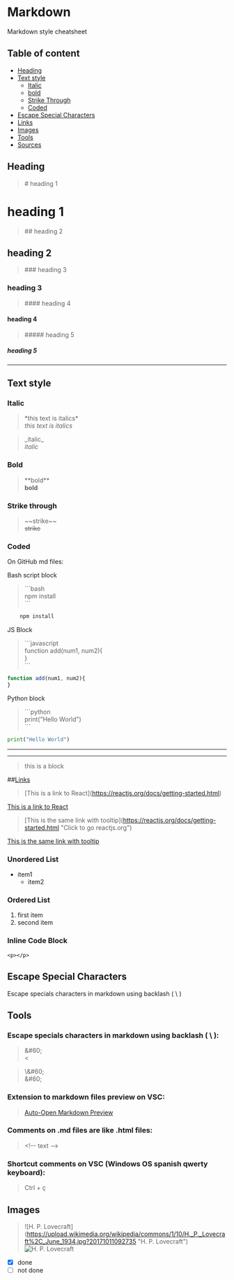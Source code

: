 # Markdown
Markdown style cheatsheet

## Table of content
* [Heading](#heading)
* [Text style](#text-style)
    * [Italic](#italic)
    * [bold](#bold)
    * [Strike Through](#strike-through)
    * [Coded](#coded)
* [Escape Special Characters](#escape)
* [Links](#links)
* [Images](#images)
* [Tools](#tools)
* [Sources](#sources)

## Heading

>\# heading 1   
# heading 1
>\#\# heading 2
## heading 2
>\#\#\# heading 3
### heading 3
>\#\#\#\# heading 4
#### heading 4
>\#\#\#\#\# heading 5
##### heading 5
---
## Text style
<!-- Italics -->
### Italic
>\*this text is italics\*  
*this text is italics*

>\_italic\_  
_italic_

 ### Bold
<!-- Bold -->
>\*\*bold\*\*  
**bold**

### Strike through
<!-- Strike Through-->
>\~\~strike\~\~      
~~strike~~

### Coded

On GitHub md files:

Bash script block
>\```bash  
npm install  
\```
```bash
    npm install
```

JS Block
>\```javascript   
function add(num1, num2){  
}   
\```
```javascript
function add(num1, num2){
}
```

Python block
>\```python  
print("Hello World")  
\```
```python
print("Hello World")
```
<!-- Horizontal Line -->

--- 
___

<!-- Block quote -->
> this is a block

##[Links](#links)
<!--  links -->

>\[This is a link to React]\(https://reactjs.org/docs/getting-started.html)   

[This is a link to React](https://reactjs.org/docs/getting-started.html)

>\[This is the same link with tooltip]\(https://reactjs.org/docs/getting-started.html "Click to go reactjs.org")   

[This is the same link with tooltip](https://reactjs.org/docs/getting-started.html "Click to go reactjs.org")

### Unordered List
<!-- Unordered List -->
* item1
    * item2

<!--Ordered List-->
### Ordered List
1. first item
2. second item
### Inline Code Block
<!-- inline code block-->
`<p></p>`

## Escape Special Characters
Escape specials characters in markdown using backlash \( \ )

## Tools
### Escape specials characters in markdown using backlash \( \ ):
>\&#60;  
&#60;   

>\\\&#60;  
\&#60;   

### Extension to markdown files preview on VSC:
>[Auto-Open Markdown Preview](https://marketplace.visualstudio.com/items?itemName=hnw.vscode-auto-open-markdown-preview)   

### Comments on .md files are like .html files:   
>\<!-- text \-->

### Shortcut comments on VSC \(Windows OS spanish qwerty keyboard):
> Ctrl + ç

## Images
>\!\[H. P. Lovecraft]\(https://upload.wikimedia.org/wikipedia/commons/1/10/H._P._Lovecraft%2C_June_1934.jpg?20171011092735 "H. P. Lovecraft")   
![H. P. Lovecraft](https://upload.wikimedia.org/wikipedia/commons/1/10/H._P._Lovecraft%2C_June_1934.jpg?20171011092735 "H. P. Lovecraft")


<!-- task list -->
* [x] done
* [ ] not done
